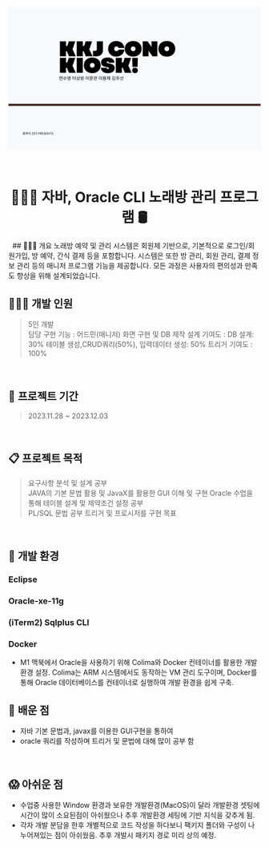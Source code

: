 
<img width="1039" alt="ppt 1장" src="https://github.com/sangwon0707/OracleCLI_javaGUI_project/blob/main/%08projectPDF1page.jpg"> 

&nbsp;
&nbsp;

<h1 align="center"> 👩🏻‍💻 자바, Oracle CLI  노래방 관리 프로그램 🛢️</h1>
&nbsp;
## 👩🏻‍💻 개요
노래방 예약 및 관리 시스템은 회원제 기반으로, 기본적으로 로그인/회원가입, 방 예약, 간식 결제 등을 포함합니다. 
시스템은 또한 방 관리, 회원 관리, 결제 정보 관리 등의 매니저 프로그램 기능을 제공합니다. 
모든 과정은 사용자의 편의성과 만족도 향상을 위해 설계되었습니다.

## 👩🏻‍💻 개발 인원
> 5인 개발     
> 담당 구현 기능 : 어드민(매니저) 화면 구현 및 DB 제작
> 설계 기여도 :
   DB 설계: 30%
   테이블 생성,CRUD쿼리(50%), 입력데이터 생성: 50%
> 트리거 기여도 : 100%  

&nbsp;
&nbsp;

## 🚀 프로젝트 기간
> 2023.11.28 ~ 2023.12.03

&nbsp;
&nbsp;

## 📋 프로젝트 목적 
> 요구사항 분석 및 설계 공부  
> JAVA의 기본 문법 활용 및 JavaX를 활용한 GUI 이해 및 구현
> Oracle 수업을 통해 테이블 설계 및 제약조건 설정 공부   
> PL/SQL 문법 공부
> 트리거 및 프로시저를 구현 목표 

&nbsp;
&nbsp;
## 🚧 개발 환경
### Eclipse
### Oracle-xe-11g 
###  (iTerm2) Sqlplus CLI

### Docker   
- M1 맥북에서 Oracle을 사용하기 위해 Colima와 Docker 컨테이너를 활용한 개발 환경 설정. Colima는 ARM 시스템에서도 동작하는 VM 관리 도구이며, Docker를 통해 Oracle 데이터베이스를 컨테이너로 실행하여 개발 환경을 쉽게 구축.
&nbsp;
&nbsp;

## 👀 배운 점 
- 자바 기본 문법과, javax를 이용한 GUI구현을 통하여 
- oracle 쿼리를 작성하며 트리거 및 문법에 대해 많이 공부 함
   
&nbsp;
&nbsp;
## 😱 아쉬운 점 
- 수업중 사용한 Window 환경과 보유한 개발환경(MacOS)이 달라 개발환경 셋팅에 시간이 많이 소요된점이 아쉬웠으나 추후 개발환경 세팅에 기반 지식을 갖추게 됨.
- 각자 개발 분담을 한후 개별적으로 코드 작성을 하다보니 팩키지 폴더와 구성이 나누어져있는 점이 아쉬웠음. 추후 개발시 패키지 경로 미리 상의 예정. 
&nbsp;
